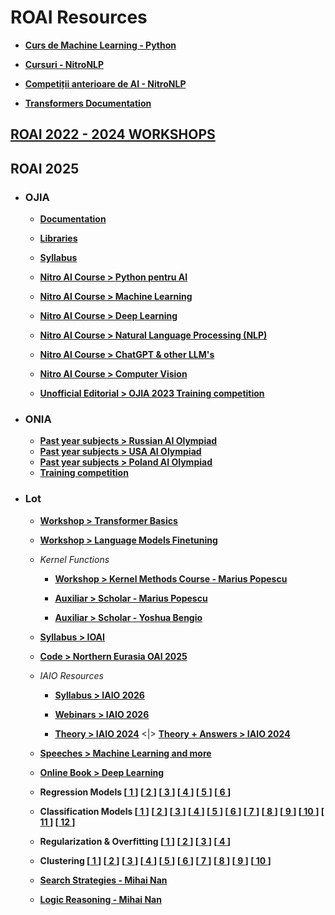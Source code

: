 # ROAI Resources

- **[Curs de Machine Learning - Python](https://www.pyml.ro/)**

- **[Cursuri - NitroNLP](https://www.youtube.com/@nitro_nlp)**

- **[Competiții anterioare de AI - NitroNLP](https://judge.nitro-ai.org/)**

- **[Transformers Documentation](https://huggingface.co/docs/transformers/index)**

## [ROAI 2022 - 2024 WORKSHOPS](https://gitlab.com/nitronlp/Workshops)

## ROAI 2025

- ### OJIA

    - **[Documentation](https://ojia-docs.olimpiada-ai.ro/)**

    - **[Libraries](https://olimpiada-ai.ro/Importuri.pdf)**

    - **[Syllabus](https://github.com/Olimpiada-AI/programa)**

    - **[Nitro AI Course > Python pentru AI](https://www.youtube.com/watch?v=hwM_xagrduc&list=PLByLNt67Fbic_NTZw0r_gKhhoM8z_UF2P&index=6)**

    - **[Nitro AI Course > Machine Learning](https://www.youtube.com/watch?v=EhJWKW4xd1k&list=PLByLNt67Fbic_NTZw0r_gKhhoM8z_UF2P&index=5)**
   
    - **[Nitro AI Course > Deep Learning](https://www.youtube.com/watch?v=7iNsruNPLrg&list=PLByLNt67Fbic_NTZw0r_gKhhoM8z_UF2P&index=4)**

    - **[Nitro AI Course > Natural Language Processing (NLP)](https://www.youtube.com/watch?v=6UqEn7z6iOY&list=PLByLNt67Fbic_NTZw0r_gKhhoM8z_UF2P&index=3)**

    - **[Nitro AI Course > ChatGPT & other LLM's](https://www.youtube.com/watch?v=tbBMJ_TYWhg&list=PLByLNt67Fbic_NTZw0r_gKhhoM8z_UF2P&index=2)**

    - **[Nitro AI Course > Computer Vision](https://www.youtube.com/watch?v=VoZEDHgHHwg&list=PLByLNt67Fbic_NTZw0r_gKhhoM8z_UF2P)**

    - **[Unofficial Editorial > OJIA 2023 Training competition](https://www.youtube.com/watch?v=Estbp0bQtOE)**

- ### ONIA

    - **[Past year subjects > Russian AI Olympiad](https://www.kaggle.com/competitions/neoai-2025)**
    - **[Past year subjects > USA AI Olympiad](https://forum.beaver-edge.ai/)**
    - **[Past year subjects > Poland AI Olympiad](https://github.com/OlimpiadaAI/II-OlimpiadaAI)**
    - **[Training competition](https://judge.nitro-ai.org/cram-school/cram-school-preonia-2025/problems/1/task)**

- ### Lot

    - **[Workshop > Transformer Basics](https://github.com/danadascalescu00/ioai-transformer-workshop)**

    - **[Workshop > Language Models Finetuning](https://colab.research.google.com/drive/1n3iTGoZkguVcqYU_nc444QkwQp1D3lc6#scrollTo=uIn0XmFHdMfx)**

    - *Kernel Functions*

        - **[Workshop > Kernel Methods Course - Marius Popescu](./Learning/Kernel%20Methods.pdf)**

        - **[Auxiliar > Scholar - Marius Popescu](https://scholar.google.com/citations?hl=en&user=UPWSjkAAAAAJ)**

        - **[Auxiliar > Scholar - Yoshua Bengio](https://scholar.google.com/citations?hl=en&user=kukA0LcAAAAJ)**

    - **[Syllabus > IOAI](https://ioai-official.org/syllabus-2025/)**

    - **[Code > Northern Eurasia OAI 2025](https://www.kaggle.com/competitions/neoai-2025)**

    - *IAIO Resources*
        - **[Syllabus > IAIO 2026](https://www.iaio-official.org/competition2026/)**

        - **[Webinars > IAIO 2026](https://www.iaio-official.org/webinars/)**

        - **[Theory > IAIO 2024](https://drive.google.com/file/d/1V4Dqf1yfFeZtBEKUSuRriR4-zahYcqbX/view)** <|> **[Theory + Answers > IAIO 2024](https://drive.google.com/file/d/1QC0hv3UraM6NEZFVY6Mv0m6TnnvIYbEc/view)**

    - **[Speeches > Machine Learning and more](https://www.youtube.com/@eemlcommunity3531/playlists)**

    - **[Online Book > Deep Learning](https://www.deeplearningbook.org/)**

    - **Regression Models 
    [[ 1 ](https://web.stanford.edu/class/cme250/files/cme250_lecture2.pdf)] 
    [[ 2 ](https://halweb.uc3m.es/esp/personal/personas/aarribas/esp/docs/estII/tema4_eng.pdf)]
    [[ 3 ](https://02323.compute.dtu.dk/enotes/solutions-chapter5.pdf)]
    [[ 4 ](https://www.youtube.com/watch?v=fusSss43jD8&list=PL2qEL_7r0QITYMa5FcJMB8Pw0sEggqO-M)]
    [[ 5 ](https://www.youtube.com/watch?v=T5AoqxQFkzY)]
    [[ 6 ](https://www.youtube.com/watch?v=aq8VU5KLmkY&list=PLTNMv857s9WUI1Nz4SssXDKAELESXz-bi&index=1)]**

    - **Classification Models
    [[ 1 ](https://w3.cs.jmu.edu/spragunr/CS444/activities/trees_bagging/decision_trees.pdf)]
    [[ 2 ](https://www.cs.toronto.edu/~axgao/cs486686_f21/lecture_notes/Lecture_07_on_Decision_Trees.pdf)]
    [[ 3 ](https://user.phil-fak.uni-duesseldorf.de/~kallmeyer/MachineLearning/homework-naive-bayes.pdf)]
    [[ 4 ](https://web.stanford.edu/~jurafsky/slp3/4.pdf)]
    [[ 5 ](https://web.stanford.edu/~jurafsky/slp3/slides/7_NB.pdf)]
    [[ 6 ](https://cse.iitkgp.ac.in/~pabitra/course/ml/bayesclassifier_pp.pdf)]
    [[ 7 ](https://www.dbs.ifi.lmu.de/Lehre/KDD/WS1819/tutorials/solution_10.pdf)]
    [[ 8 ](https://web.stanford.edu/class/cme250/files/cme250_lecture5.pdf)]
    [[ 9 ](https://www.uio.no/studier/emner/matnat/ifi/IN5520/h22/materials/exercises-solutions/08-svm-exercise-solution.pdf)]
    [[ 10 ](https://www.dbs.ifi.lmu.de/Lehre/KDD/WS1920/tutorials/loesung04_kdd_1920.pdf)]
    [[ 11 ](https://www.youtube.com/watch?v=nt63k3bfXS0&list=PLoROMvodv4rMiGQp3WXShtMGgzqpfVfbU&index=5)]
    [[ 12 ](https://www.youtube.com/watch?v=lDwow4aOrtg&list=PLoROMvodv4rMiGQp3WXShtMGgzqpfVfbU&index=6)]**

    - **Regularization & Overfitting
    [[ 1 ](https://www.cs.mcgill.ca/~dprecup/courses/ML/Lectures/ml-lecture02.pdf)]
    [[ 2 ](https://courses.cs.washington.edu/courses/cse446/22wi/schedule/week3L7_live.pdf)]
    [[ 3 ](https://www.cs.rpi.edu/~magdon/courses/LFD-Slides/SlidesLect12.pdf)]
    [[ 4 ](https://courses.cs.washington.edu/courses/cse446/19sp/sections/05/section05-solutions.pdf)]**

    - **Clustering
    [[ 1 ](https://web.stanford.edu/class/cs345a/slides/12-clustering.pdf)]
    [[ 2 ](https://web.stanford.edu/class/cs102/lectureslides/ClusteringSlides.pdf)]
    [[ 3 ](https://web.stanford.edu/class/cme250/files/cme250_lecture7.pdf)]
    [[ 4 ](https://webdocs.cs.ualberta.ca/~zaiane/courses/cmput695/F07/exercises/Exercises695Clus-solution.pdf)]
    [[ 5 ](https://www.ismll.uni-hildesheim.de/lehre/ml-22w/exercises/tutorial11.pdf)]
    [[ 6 ](https://www.inf.unibz.it/~zini/ML/slides/ml_2012_lab_08_solutions.pdf)]
    [[ 7 ](https://www.imada.sdu.dk/u/rolf/Edu/DM534/E18/eksaminatorierUge43-solutions.pdf)]
    [[ 8 ](https://didawiki.cli.di.unipi.it/lib/exe/fetch.php/dm/exercises-clustering.pdf)]
    [[ 9 ](https://davidrosenberg.github.io/mlcourse/Archive/2017/Lectures/13.lab.mixture-models.pdf)]
    [[ 10 ](https://www.youtube.com/watch?v=BaZWcSq3IuI)]**
 
    - **[Search Strategies - Mihai Nan](https://drive.google.com/file/d/1Tw1_2BWr4ec8ROgAifeix2kjcKCQh9iV/view?usp=sharing)**
    - **[Logic Reasoning - Mihai Nan](https://drive.google.com/file/d/1kgtLR2ZcweXf1SLpeEijlejuTrcIqY3u/view?usp=sharing)**
